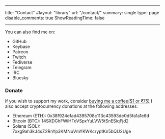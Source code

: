 
---
title: "Contact"
#layout: "library"
url: "/contact/"
summary: single
type: page
disable_comments: true
ShowReadingTime: false

---

You can also find me on:

- GitHub
- Keybase
- Patreon
- Twitch
- Fediverse
- Telegram
- IRC
- Bluesky



### Donate

If you wish to support my work, consider [buying me a coffee($1 or ₹75)](https://tracking.rishikeshs.com/nl-intro-coffee)
I also accept cryptocurrency donations at the following addresses:

- Ethereum (ETH): 0x38f924efad4395708c113c43593de0d5fa1a1e6d
- Bitcoin (BTC): 14SXDGhFWiHToVSpxYuLVW5tSnESiqFjd2
- Solana (SOL): 7xxg9ah3kJ4sZ2RnYp3KMNuVmYKWKcryptKn5bQU2Uge

